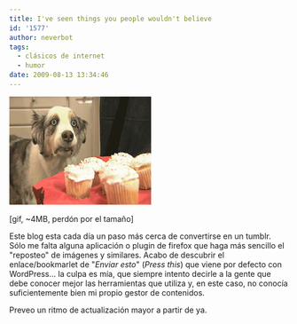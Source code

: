 ```yaml
---
title: I've seen things you people wouldn't believe
id: '1577'
author: neverbot
tags:
  - clásicos de internet
  - humor
date: 2009-08-13 13:34:46
---
```


![You wouldn't believe](./ive-seen-things-you-people-wouldnt-believe/you-wouldnt-believe.gif "You wouldn't believe")

\[gif, ~4MB, perdón por el tamaño\]

Este blog esta cada día un paso más cerca de convertirse en un tumblr. Sólo me falta  alguna aplicación o plugin de firefox que haga más sencillo el "reposteo" de imágenes y similares. Acabo de descubrir el enlace/bookmarlet de "_Enviar esto_" (_Press this_) que viene por defecto con WordPress... la culpa es mía, que siempre intento decirle a la gente que debe conocer mejor las herramientas que utiliza y, en este caso, no conocía suficientemente bien mi propio gestor de contenidos.

Preveo un ritmo de actualización mayor a partir de ya.